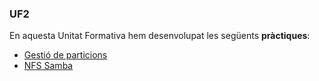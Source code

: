 ### UF2

En aquesta Unitat Formativa hem desenvolupat les següents **pràctiques**:
- [Gestió de particions](https://htmlpreview.github.io/?https://github.com/Salmaa258/Portfoli/blob/main/Moduls/M01-SistemesInformàtics/UF2/PràcticaGestiódeparticions/PrcticaGestideparticionsM01.html)
- [NFS Samba](https://htmlpreview.github.io/?https://github.com/Salmaa258/Portfoli/blob/main/Moduls/M01-SistemesInformàtics/UF2/PràcticaNFSSamba/M01PrcticaNFSSamba.html)
